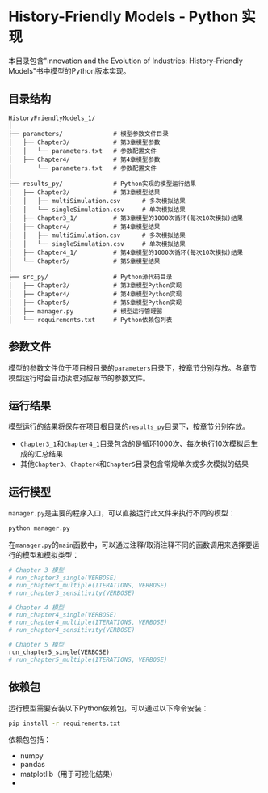 # History-Friendly Models - Python 实现

本目录包含"Innovation and the Evolution of Industries: History-Friendly Models"书中模型的Python版本实现。

## 目录结构

```
HistoryFriendlyModels_1/
│
├── parameters/              # 模型参数文件目录
│   ├── Chapter3/            # 第3章模型参数
│   │   └── parameters.txt   # 参数配置文件
│   ├── Chapter4/            # 第4章模型参数
│       └── parameters.txt   # 参数配置文件
│
├── results_py/              # Python实现的模型运行结果
│   ├── Chapter3/            # 第3章模型结果
│   │   ├── multiSimulation.csv      # 多次模拟结果
│   │   └── singleSimulation.csv     # 单次模拟结果
│   ├── Chapter3_1/          # 第3章模型的1000次循环(每次10次模拟)结果
│   ├── Chapter4/            # 第4章模型结果
│   │   ├── multiSimulation.csv      # 多次模拟结果
│   │   └── singleSimulation.csv     # 单次模拟结果
│   ├── Chapter4_1/          # 第4章模型的1000次循环(每次10次模拟)结果
│   └── Chapter5/            # 第5章模型结果
│
├── src_py/                  # Python源代码目录
│   ├── Chapter3/            # 第3章模型Python实现
│   ├── Chapter4/            # 第4章模型Python实现
│   ├── Chapter5/            # 第5章模型Python实现
│   ├── manager.py           # 模型运行管理器
│   └── requirements.txt     # Python依赖包列表
```

## 参数文件

模型的参数文件位于项目根目录的`parameters`目录下，按章节分别存放。各章节模型运行时会自动读取对应章节的参数文件。

## 运行结果

模型运行的结果将保存在项目根目录的`results_py`目录下，按章节分别存放。

- `Chapter3_1`和`Chapter4_1`目录包含的是循环1000次、每次执行10次模拟后生成的汇总结果
- 其他`Chapter3`、`Chapter4`和`Chapter5`目录包含常规单次或多次模拟的结果

## 运行模型

`manager.py`是主要的程序入口，可以直接运行此文件来执行不同的模型：

```bash
python manager.py
```

在`manager.py`的`main`函数中，可以通过注释/取消注释不同的函数调用来选择要运行的模型和模拟类型：

```python
# Chapter 3 模型
# run_chapter3_single(VERBOSE)
# run_chapter3_multiple(ITERATIONS, VERBOSE)
# run_chapter3_sensitivity(VERBOSE)

# Chapter 4 模型
# run_chapter4_single(VERBOSE)
# run_chapter4_multiple(ITERATIONS, VERBOSE)
# run_chapter4_sensitivity(VERBOSE)

# Chapter 5 模型
run_chapter5_single(VERBOSE)
# run_chapter5_multiple(ITERATIONS, VERBOSE)
```

## 依赖包

运行模型需要安装以下Python依赖包，可以通过以下命令安装：

```bash
pip install -r requirements.txt
```

依赖包包括：
- numpy
- pandas 
- matplotlib（用于可视化结果）
- 
